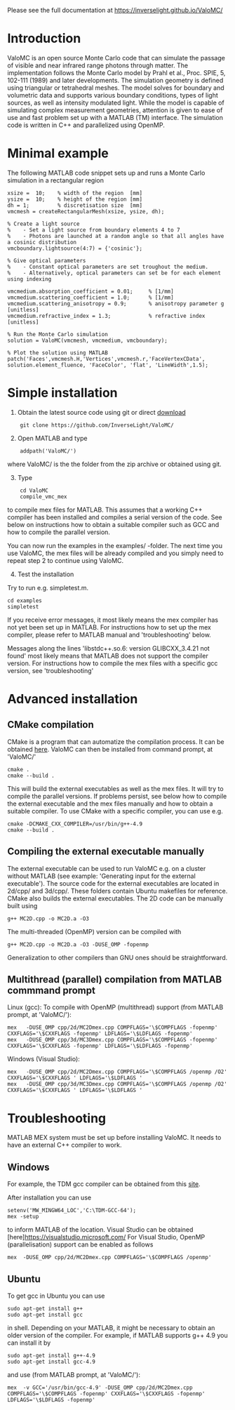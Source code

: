 Please see the full documentation at https://inverselight.github.io/ValoMC/

Introduction
============

ValoMC is an open source Monte Carlo code that can simulate the
passage of visible and near infrared range photons through matter. The
implementation follows the Monte Carlo model by Prahl et al.,
Proc. SPIE, 5, 102-111 (1989) and later developments. The
simulation geometry is defined using triangular or tetrahedral
meshes. The model solves for boundary and volumetric data and supports
various boundary conditions, types of light sources, as well as
intensity modulated light. While the model is capable of simulating
complex measurement geometries, attention is given to ease of use and
fast problem set up with a MATLAB (TM) interface. The simulation code
is written in C++ and parallelized using OpenMP.


Minimal example
===============

The following MATLAB code snippet sets up and runs a Monte Carlo simulation in a rectangular region

	xsize =  10;	% width of the region  [mm]
	ysize =  10;	% height of the region [mm]
	dh = 1;         % discretisation size  [mm]
	vmcmesh = createRectangularMesh(xsize, ysize, dh);

	% Create a light source
	%    - Set a light source from boundary elements 4 to 7 
	%    - Photons are launched at a random angle so that all angles have a cosinic distribution 
	vmcboundary.lightsource(4:7) = {'cosinic'};

	% Give optical parameters
	%    - Constant optical parameters are set troughout the medium.
	%    - Alternatively, optical parameters can set be for each element using indexing 

	vmcmedium.absorption_coefficient = 0.01;     % [1/mm]
	vmcmedium.scattering_coefficient = 1.0;      % [1/mm]
	vmcmedium.scattering_anisotropy = 0.9;       % anisotropy parameter g [unitless]
	vmcmedium.refractive_index = 1.3;            % refractive index [unitless]

	% Run the Monte Carlo simulation
	solution = ValoMC(vmcmesh, vmcmedium, vmcboundary);

	% Plot the solution using MATLAB 
	patch('Faces',vmcmesh.H,'Vertices',vmcmesh.r,'FaceVertexCData', solution.element_fluence, 'FaceColor', 'flat', 'LineWidth',1.5);



Simple installation
===================

1. Obtain the latest source code using git or direct [download](https://github.com/InverseLight/ValoMC/archive/master.zip)

```
	git clone https://github.com/InverseLight/ValoMC/
```

2. Open MATLAB and type
```
	addpath('ValoMC/')
```

where ValoMC/ is the the folder from the zip archive or obtained using git.

3. Type 

```
	cd ValoMC
	compile_vmc_mex
```

to compile mex files for MATLAB.  This assumes that a working C++
compiler has been installed and compiles a serial version of the
code. See below on instructions how to obtain a suitable compiler such
as GCC and how to compile the parallel version.

You can now run the examples in the examples/ -folder. 
The next time you use ValoMC, the mex files will be already 
compiled and you simply need to repeat step 2 to continue using
ValoMC.

4. Test the installation

Try to run e.g. simpletest.m.
 
	cd examples
	simpletest

If you receive error messages, it most likely means the mex compiler
has not yet been set up in MATLAB. For instructions how to set up the mex
compiler, please refer to MATLAB manual and 'troubleshooting' below.

Messages along the lines 'libstdc++.so.6: version GLIBCXX_3.4.21 not found'
most likely means that MATLAB does not support the compiler version.
For instructions how to compile the mex files with a specific gcc
version, see 'troubleshooting'


Advanced installation
=====================

CMake compilation
-----------------

CMake is a program that can automatize the compilation process. It can
be obtained [here](https://cmake.org). ValoMC can then be installed
from command prompt, at 'ValoMC/'

    cmake . 
    cmake --build .

This will build the external executables as well as the mex files. It
will try to compile the parallel versions. If problems persist, see
below how to compile the external executable and the mex files
manually and how to obtain a suitable compiler. To use CMake with
a specific compiler, you can use e.g. 

    cmake -DCMAKE_CXX_COMPILER=/usr/bin/g++-4.9
    cmake --build .

Compiling the external executable manually
------------------------------------------

The external executable can be used to run ValoMC e.g. on a cluster
without MATLAB (see example: 'Generating input for the external
executable'). The source code for the external executables are located
in 2d/cpp/ and 3d/cpp/. These folders contain Ubuntu makefiles for
reference. CMake also builds the external executables. The 2D code 
can be manually built using

	g++ MC2D.cpp -o MC2D.a -O3

The multi-threaded (OpenMP) version can be compiled with

	g++ MC2D.cpp -o MC2D.a -O3 -DUSE_OMP -fopenmp 
		
Generalization to other compilers than GNU ones should be straightforward.
	
		
Multithread (parallel) compilation from MATLAB commmand prompt 
--------------------------------------------------------------

Linux (gcc): To compile with OpenMP (multithread) support (from MATLAB prompt, at 'ValoMC/'):

	mex   -DUSE_OMP cpp/2d/MC2Dmex.cpp COMPFLAGS='\$COMPFLAGS -fopenmp' CXXFLAGS='\$CXXFLAGS -fopenmp' LDFLAGS='\$LDFLAGS -fopenmp'
	mex   -DUSE_OMP cpp/3d/MC3Dmex.cpp COMPFLAGS='\$COMPFLAGS -fopenmp' CXXFLAGS='\$CXXFLAGS -fopenmp' LDFLAGS='\$LDFLAGS -fopenmp'

Windows (Visual Studio):

	mex   -DUSE_OMP cpp/2d/MC2Dmex.cpp COMPFLAGS='\$COMPFLAGS /openmp /O2' CXXFLAGS='\$CXXFLAGS ' LDFLAGS='\$LDFLAGS '
	mex   -DUSE_OMP cpp/3d/MC3Dmex.cpp COMPFLAGS='\$COMPFLAGS /openmp /O2' CXXFLAGS='\$CXXFLAGS ' LDFLAGS='\$LDFLAGS '


Troubleshooting
===============

MATLAB MEX system must be set up before installing ValoMC. It needs to have
an external C++ compiler to work.

Windows
-------

For example, the TDM gcc compiler can be obtained from this
[site](http://tdm-gcc.tdragon.net/download).

After installation you can use

	setenv('MW_MINGW64_LOC','C:\TDM-GCC-64'); 
	mex -setup 

to inform MATLAB of the location. Visual Studio can be obtained
[here]https://visualstudio.microsoft.com/ For Visual Studio, OpenMP
(parallelisation) support can be enabled as follows

	mex  -DUSE_OMP cpp/2d/MC2Dmex.cpp COMPFLAGS='\$COMPFLAGS /openmp'


Ubuntu
------

To get gcc in Ubuntu you can use

	sudo apt-get install g++
	sudo apt-get install gcc

in shell. Depending on your MATLAB, it might be necessary to obtain an
older version of the compiler. For example, if MATLAB supports g++ 4.9
you can install it by

	sudo apt-get install g++-4.9
	sudo apt-get install gcc-4.9
   
and use (from MATLAB prompt, at 'ValoMC/'):
	
	mex  -v GCC='/usr/bin/gcc-4.9' -DUSE_OMP cpp/2d/MC2Dmex.cpp COMPFLAGS='\$COMPFLAGS -fopenmp' CXXFLAGS='\$CXXFLAGS -fopenmp' LDFLAGS='\$LDFLAGS -fopenmp'
